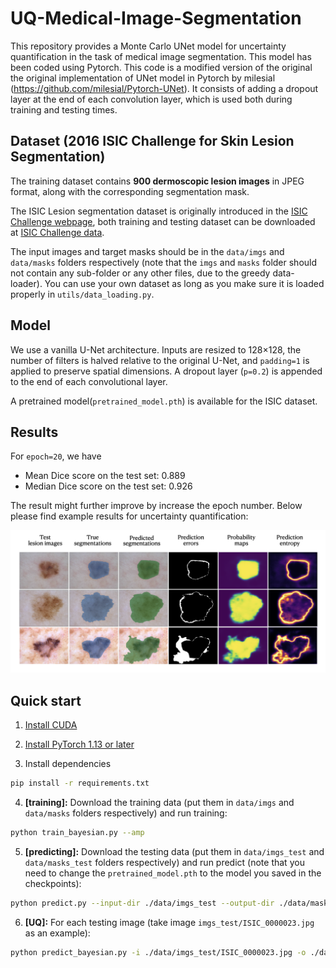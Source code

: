 

# UQ-Medical-Image-Segmentation

This repository provides a Monte Carlo UNet model for uncertainty quantification in the task of medical image segmentation.
This model has been coded using Pytorch. This code is a modified version of the original the original implementation of UNet model in Pytorch by milesial (https://github.com/milesial/Pytorch-UNet).
It consists of adding a dropout layer at the end of each convolution layer, which is used both during training and testing times.

## Dataset (2016 ISIC Challenge for Skin Lesion Segmentation)

The training dataset contains **900 dermoscopic lesion images** in JPEG format, along with the corresponding segmentation mask.

The ISIC Lesion segmentation dataset is originally introduced in the [ISIC Challenge webpage](https://challenge.isic-archive.com/), both training and testing dataset can be downloaded at [ISIC Challenge data](https://challenge.isic-archive.com/data/). 

The input images and target masks should be in the `data/imgs` and `data/masks` folders respectively (note that the `imgs` and `masks` folder should not contain any sub-folder or any other files, due to the greedy data-loader). You can use your own dataset as long as you make sure it is loaded properly in `utils/data_loading.py`.

## Model

We use a vanilla U-Net architecture. Inputs are resized to 128×128, the number of filters is halved relative to the original U-Net, and `padding=1` is applied to preserve spatial dimensions. A dropout layer (`p=0.2`) is appended to the end of each convolutional layer.

A pretrained model(`pretrained_model.pth`) is available for the ISIC dataset. 


## Results

For `epoch=20`, we have

- Mean Dice score on the test set: 0.889
- Median Dice score on the test set: 0.926

The result might further improve by increase the epoch number. Below please find example results for uncertainty quantification:

![Segmentation and UQ results](diagram/result.png)


## Quick start
1. [Install CUDA](https://developer.nvidia.com/cuda-downloads)

2. [Install PyTorch 1.13 or later](https://pytorch.org/get-started/locally/)

3. Install dependencies
```bash
pip install -r requirements.txt
```
4. **[training]:** Download the training data (put them in `data/imgs` and `data/masks` folders respectively) and run training:
```bash
python train_bayesian.py --amp
```
5. **[predicting]:** Download the testing data (put them in `data/imgs_test` and `data/masks_test` folders respectively) and run predict (note that you need to change the `pretrained_model.pth` to the model you saved in the checkpoints):
```bash
python predict.py --input-dir ./data/imgs_test --output-dir ./data/masks_test_pred -m ./pretrained_model.pth
```
6. **[UQ]:** For each testing image (take image `imgs_test/ISIC_0000023.jpg` as an example):
```bash
python predict_bayesian.py -i ./data/imgs_test/ISIC_0000023.jpg -o ./data/test_uq/ISIC_0000023/ISIC_0000023.png --mc 20 --save-prob -m ./pretrained_model.pth
```
